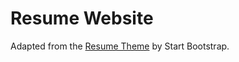 # Resume Website

Adapted from the [Resume Theme](https://startbootstrap.com/previews/resume) by Start Bootstrap.
